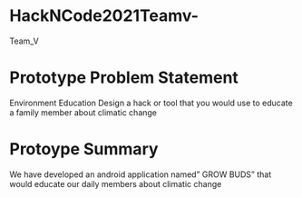 # HackNCode2021Teamv-
Team_V
# Prototype Problem Statement
Environment Education
Design a hack or tool that you would use to educate a family member about climatic change
# Protoype Summary
We have developed an android application named” GROW BUDS” that would educate our daily members about climatic change

